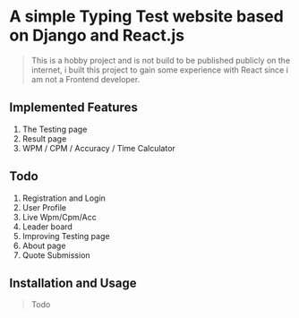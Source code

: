 # A simple Typing Test website based on Django and React.js

> This is a hobby project and is not build to be published publicly on the internet, i built this project to gain some experience with React since i am not a Frontend developer.

## Implemented Features

1. The Testing page
2. Result page
3. WPM / CPM / Accuracy / Time Calculator

## Todo

1. Registration and Login
2. User Profile
3. Live Wpm/Cpm/Acc
4. Leader board
5. Improving Testing page
6. About page
7. Quote Submission

## Installation and Usage

> Todo
